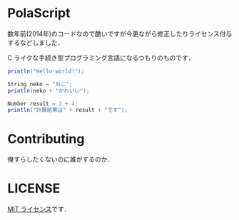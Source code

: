 # PolaScript

数年前(2014年)のコードなので酷いですが今更ながら修正したりライセンス付与するなどしました．

C ライクな手続き型プログラミング言語になるつもりのものです．

```csharp
println("Hello world!");
```

```csharp
String neko = "ねこ";
println(neko + "かわいい");
```

```csharp
Number result = 3 + 4;
println("計算結果は" + result + "です");
```

# Contributing
俺すらしたくないのに誰がするのか．

# LICENSE
[MIT ライセンス](LICENSE)です．
